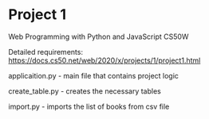 # Project 1

Web Programming with Python and JavaScript CS50W

Detailed requirements: https://docs.cs50.net/web/2020/x/projects/1/project1.html

applicaition.py - main file that contains project logic

create_table.py - creates the necessary tables

import.py - imports the list of books from csv file
